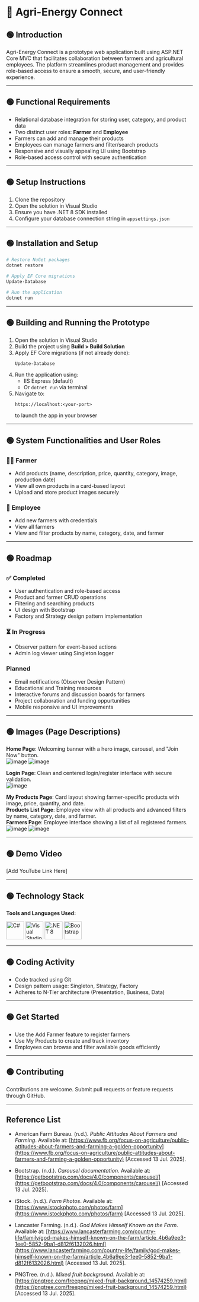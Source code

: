 # 🌿 Agri-Energy Connect

## 🟢 Introduction
Agri-Energy Connect is a prototype web application built using ASP.NET Core MVC that facilitates collaboration between farmers and agricultural employees. The platform streamlines product management and provides role-based access to ensure a smooth, secure, and user-friendly experience.

---

## 🟢 Functional Requirements
- Relational database integration for storing user, category, and product data
- Two distinct user roles: **Farmer** and **Employee**
- Farmers can add and manage their products
- Employees can manage farmers and filter/search products
- Responsive and visually appealing UI using Bootstrap
- Role-based access control with secure authentication

---

## 🟢 Setup Instructions
1. Clone the repository
2. Open the solution in Visual Studio
3. Ensure you have .NET 8 SDK installed
4. Configure your database connection string in `appsettings.json`

---

## 🟢 Installation and Setup
```bash
# Restore NuGet packages
dotnet restore

# Apply EF Core migrations
Update-Database

# Run the application
dotnet run
```

---

## 🟢 Building and Running the Prototype

1. Open the solution in Visual Studio
2. Build the project using **Build > Build Solution**
3. Apply EF Core migrations (if not already done):
   ```bash
   Update-Database
   ```
4. Run the application using:
   - IIS Express (default)
   - Or `dotnet run` via terminal
5. Navigate to:  
   ```
   https://localhost:<your-port>
   ```
   to launch the app in your browser

---

## 🟢 System Functionalities and User Roles

### 👨‍🌾 Farmer
- Add products (name, description, price, quantity, category, image, production date)
- View all own products in a card-based layout
- Upload and store product images securely

### 💼 Employee
- Add new farmers with credentials
- View all farmers
- View and filter products by name, category, date, and farmer

---

## 🟢 Roadmap

### ✅ Completed
- User authentication and role-based access
- Product and farmer CRUD operations
- Filtering and searching products
- UI design with Bootstrap
- Factory and Strategy design pattern implementation

### ⏳ In Progress
- Observer pattern for event-based actions
- Admin log viewer using Singleton logger

### Planned
- Email notifications (Observer Design Pattern)
- Educational and Training resources
- Interactive forums and discussion boards for farmers
- Project collaboration and funding oppurtunities
- Mobile responsive and UI improvements

---

## 🟢 Images (Page Descriptions)

**Home Page**: Welcoming banner with a hero image, carousel, and "Join Now" button.  
![image](https://github.com/user-attachments/assets/a5db47a6-c70d-4000-a71d-3be0775e7efd)
![image](https://github.com/user-attachments/assets/2081d5d0-cd73-4e45-93a4-90d1db88f7ed)


**Login Page**: Clean and centered login/register interface with secure validation.  
![image](https://github.com/user-attachments/assets/27f14828-55e9-4827-9fa8-1c20562c7c8b)


**My Products Page**: Card layout showing farmer-specific products with image, price, quantity, and date.  
**Products List Page**: Employee view with all products and advanced filters by name, category, date, and farmer.  
**Farmers Page**: Employee interface showing a list of all registered farmers.
![image](https://github.com/user-attachments/assets/b0260c41-80ad-402a-af62-c909c97a337c)
![image](https://github.com/user-attachments/assets/591c3bb0-0961-4848-a96a-c5dabbf96baa)




---

## 🟢 Demo Video
[Add YouTube Link Here]

---

## 🟢 Technology Stack

**Tools and Languages Used:**

<p align="left">
  <img src="https://cdn.jsdelivr.net/gh/devicons/devicon/icons/csharp/csharp-original.svg" title="C#" width="48"/>
  <img src="https://cdn.jsdelivr.net/gh/devicons/devicon/icons/visualstudio/visualstudio-plain.svg" title="Visual Studio" width="48"/>
  <img src="https://cdn.jsdelivr.net/gh/devicons/devicon/icons/dot-net/dot-net-original.svg" title=".NET 8" width="48"/>
  <img src="https://cdn.jsdelivr.net/gh/devicons/devicon/icons/bootstrap/bootstrap-original.svg" title="Bootstrap" width="48"/>
</p>


---

## 🟢 Coding Activity
- Code tracked using Git
- Design pattern usage: Singleton, Strategy, Factory
- Adheres to N-Tier architecture (Presentation, Business, Data)

---

## 🟢 Get Started
- Use the Add Farmer feature to register farmers  
- Use My Products to create and track inventory  
- Employees can browse and filter available goods efficiently

---

## 🟢 Contributing
Contributions are welcome. Submit pull requests or feature requests through GitHub.

---

## Reference List
- American Farm Bureau. (n.d.). *Public Attitudes About Farmers and Farming*. Available at: [https://www.fb.org/focus-on-agriculture/public-attitudes-about-farmers-and-farming-a-golden-opportunity](https://www.fb.org/focus-on-agriculture/public-attitudes-about-farmers-and-farming-a-golden-opportunity) [Accessed 13 Jul. 2025].

- Bootstrap. (n.d.). *Carousel documentation*. Available at: [https://getbootstrap.com/docs/4.0/components/carousel/](https://getbootstrap.com/docs/4.0/components/carousel/) [Accessed 13 Jul. 2025].

- iStock. (n.d.). *Farm Photos*. Available at: [https://www.istockphoto.com/photos/farm](https://www.istockphoto.com/photos/farm) [Accessed 13 Jul. 2025].

- Lancaster Farming. (n.d.). *God Makes Himself Known on the Farm*. Available at: [https://www.lancasterfarming.com/country-life/family/god-makes-himself-known-on-the-farm/article_4b6a9ee3-1ee0-5852-9ba1-d812f6132026.html](https://www.lancasterfarming.com/country-life/family/god-makes-himself-known-on-the-farm/article_4b6a9ee3-1ee0-5852-9ba1-d812f6132026.html) [Accessed 13 Jul. 2025].

- PNGTree. (n.d.). *Mixed fruit background*. Available at: [https://pngtree.com/freepng/mixed-fruit-background_14574259.html](https://pngtree.com/freepng/mixed-fruit-background_14574259.html) [Accessed 13 Jul. 2025].




